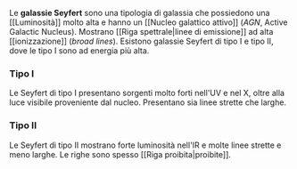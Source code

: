 Le **galassie Seyfert** sono una tipologia di galassia che possiedono una [[Luminosità]] molto alta e hanno un [[Nucleo galattico attivo]] (*AGN*, Active Galactic Nucleus). Mostrano [[Riga spettrale|linee di emissione]] ad alta [[ionizzazione]] (*broad lines*). Esistono galassie Seyfert di tipo I e tipo II, dove le tipo I sono ad energia più alta.
### Tipo I
Le Seyfert di tipo I presentano sorgenti molto forti nell'UV e nel X, oltre alla luce visibile proveniente dal nucleo. Presentano sia linee strette che larghe.
### Tipo II
Le Seyfert di tipo II mostrano forte luminosità nell'IR e molte linee strette e meno larghe. Le righe sono spesso [[Riga proibita|proibite]].